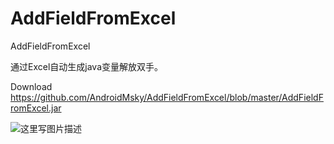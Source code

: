 # AddFieldFromExcel
AddFieldFromExcel

通过Excel自动生成java变量解放双手。

Download
https://github.com/AndroidMsky/AddFieldFromExcel/blob/master/AddFieldFromExcel.jar


![这里写图片描述](http://img.blog.csdn.net/20170517165515125?watermark/2/text/aHR0cDovL2Jsb2cuY3Nkbi5uZXQvQW5kcm9pZE1za3k=/font/5a6L5L2T/fontsize/400/fill/I0JBQkFCMA==/dissolve/70/gravity/SouthEast)



